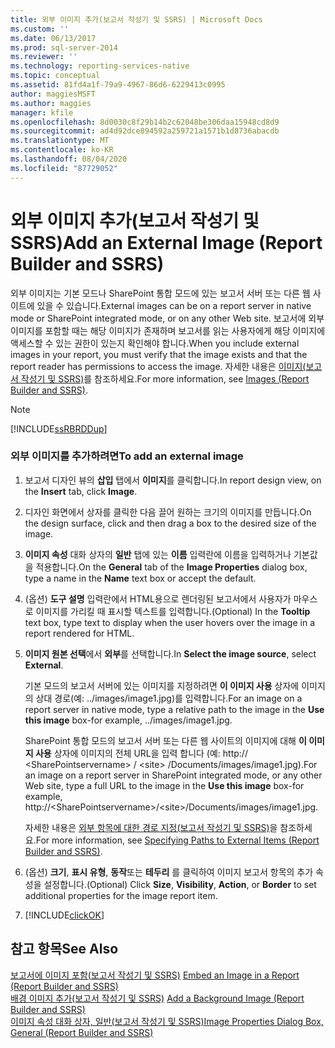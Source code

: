 ```yaml
---
title: 외부 이미지 추가(보고서 작성기 및 SSRS) | Microsoft Docs
ms.custom: ''
ms.date: 06/13/2017
ms.prod: sql-server-2014
ms.reviewer: ''
ms.technology: reporting-services-native
ms.topic: conceptual
ms.assetid: 81fd4a1f-79a9-4967-86d6-6229413c0995
author: maggiesMSFT
ms.author: maggies
manager: kfile
ms.openlocfilehash: 8d0030c8f29b14b2c62048be306daa15948cd8d9
ms.sourcegitcommit: ad4d92dce894592a259721a1571b1d8736abacdb
ms.translationtype: MT
ms.contentlocale: ko-KR
ms.lasthandoff: 08/04/2020
ms.locfileid: "87729052"
---
```

# <a name="add-an-external-image-report-builder-and-ssrs"></a><span data-ttu-id="4e679-102">외부 이미지 추가(보고서 작성기 및 SSRS)</span><span class="sxs-lookup"><span data-stu-id="4e679-102">Add an External Image (Report Builder and SSRS)</span></span>
  <span data-ttu-id="4e679-103">외부 이미지는 기본 모드나 SharePoint 통합 모드에 있는 보고서 서버 또는 다른 웹 사이트에 있을 수 있습니다.</span><span class="sxs-lookup"><span data-stu-id="4e679-103">External images can be on a report server in native mode or SharePoint integrated mode, or on any other Web site.</span></span> <span data-ttu-id="4e679-104">보고서에 외부 이미지를 포함할 때는 해당 이미지가 존재하며 보고서를 읽는 사용자에게 해당 이미지에 액세스할 수 있는 권한이 있는지 확인해야 합니다.</span><span class="sxs-lookup"><span data-stu-id="4e679-104">When you include external images in your report, you must verify that the image exists and that the report reader has permissions to access the image.</span></span> <span data-ttu-id="4e679-105">자세한 내용은 [이미지&#40;보고서 작성기 및 SSRS&#41;](images-report-builder-and-ssrs.md)를 참조하세요.</span><span class="sxs-lookup"><span data-stu-id="4e679-105">For more information, see [Images &#40;Report Builder and SSRS&#41;](images-report-builder-and-ssrs.md).</span></span>  
  
> [!NOTE]  
>  [!INCLUDE[ssRBRDDup](../../includes/ssrbrddup-md.md)]  
  
### <a name="to-add-an-external-image"></a><span data-ttu-id="4e679-106">외부 이미지를 추가하려면</span><span class="sxs-lookup"><span data-stu-id="4e679-106">To add an external image</span></span>  
  
1.  <span data-ttu-id="4e679-107">보고서 디자인 뷰의 **삽입** 탭에서 **이미지**를 클릭합니다.</span><span class="sxs-lookup"><span data-stu-id="4e679-107">In report design view, on the **Insert** tab, click **Image**.</span></span>  
  
2.  <span data-ttu-id="4e679-108">디자인 화면에서 상자를 클릭한 다음 끌어 원하는 크기의 이미지를 만듭니다.</span><span class="sxs-lookup"><span data-stu-id="4e679-108">On the design surface, click and then drag a box to the desired size of the image.</span></span>  
  
3.  <span data-ttu-id="4e679-109">**이미지 속성** 대화 상자의 **일반** 탭에 있는 **이름** 입력란에 이름을 입력하거나 기본값을 적용합니다.</span><span class="sxs-lookup"><span data-stu-id="4e679-109">On the **General** tab of the **Image Properties** dialog box, type a name in the **Name** text box or accept the default.</span></span>  
  
4.  <span data-ttu-id="4e679-110">(옵션) **도구 설명** 입력란에서 HTML용으로 렌더링된 보고서에서 사용자가 마우스로 이미지를 가리킬 때 표시할 텍스트를 입력합니다.</span><span class="sxs-lookup"><span data-stu-id="4e679-110">(Optional) In the **Tooltip** text box, type text to display when the user hovers over the image in a report rendered for HTML.</span></span>  
  
5.  <span data-ttu-id="4e679-111">**이미지 원본 선택**에서 **외부**를 선택합니다.</span><span class="sxs-lookup"><span data-stu-id="4e679-111">In **Select the image source**, select **External**.</span></span>  
  
     <span data-ttu-id="4e679-112">기본 모드의 보고서 서버에 있는 이미지를 지정하려면 **이 이미지 사용** 상자에 이미지의 상대 경로(예: ../images/image1.jpg)를 입력합니다.</span><span class="sxs-lookup"><span data-stu-id="4e679-112">For an image on a report server in native mode, type a relative path to the image in the **Use this image** box-for example, ../images/image1.jpg.</span></span>  
  
     <span data-ttu-id="4e679-113">SharePoint 통합 모드의 보고서 서버 또는 다른 웹 사이트의 이미지에 대해 **이 이미지 사용** 상자에 이미지의 전체 URL을 입력 합니다 (예: http:// \<SharePointservername> / \<site> /Documents/images/image1.jpg).</span><span class="sxs-lookup"><span data-stu-id="4e679-113">For an image on a report server in SharePoint integrated mode, or any other Web site, type a full URL to the image in the **Use this image** box-for example, http://\<SharePointservername>/\<site>/Documents/images/image1.jpg.</span></span>  
  
     <span data-ttu-id="4e679-114">자세한 내용은 [외부 항목에 대한 경로 지정&#40;보고서 작성기 및 SSRS&#41;](specifying-paths-to-external-items-report-builder-and-ssrs.md)을 참조하세요.</span><span class="sxs-lookup"><span data-stu-id="4e679-114">For more information, see [Specifying Paths to External Items &#40;Report Builder and SSRS&#41;](specifying-paths-to-external-items-report-builder-and-ssrs.md).</span></span>  
  
6.  <span data-ttu-id="4e679-115">(옵션) **크기**, **표시 유형**, **동작**또는 **테두리** 를 클릭하여 이미지 보고서 항목의 추가 속성을 설정합니다.</span><span class="sxs-lookup"><span data-stu-id="4e679-115">(Optional) Click **Size**, **Visibility**, **Action**, or **Border** to set additional properties for the image report item.</span></span>  
  
7.  [!INCLUDE[clickOK](../../includes/clickok-md.md)]  
  
## <a name="see-also"></a><span data-ttu-id="4e679-116">참고 항목</span><span class="sxs-lookup"><span data-stu-id="4e679-116">See Also</span></span>  
 <span data-ttu-id="4e679-117">[보고서에 이미지 포함&#40;보고서 작성기 및 SSRS&#41;](embed-an-image-in-a-report-report-builder-and-ssrs.md) </span><span class="sxs-lookup"><span data-stu-id="4e679-117">[Embed an Image in a Report &#40;Report Builder and SSRS&#41;](embed-an-image-in-a-report-report-builder-and-ssrs.md) </span></span>  
 <span data-ttu-id="4e679-118">[배경 이미지 추가&#40;보고서 작성기 및 SSRS&#41;](add-a-background-image-report-builder-and-ssrs.md) </span><span class="sxs-lookup"><span data-stu-id="4e679-118">[Add a Background Image &#40;Report Builder and SSRS&#41;](add-a-background-image-report-builder-and-ssrs.md) </span></span>  
 [<span data-ttu-id="4e679-119">이미지 속성 대화 상자, 일반&#40;보고서 작성기 및 SSRS&#41;</span><span class="sxs-lookup"><span data-stu-id="4e679-119">Image Properties Dialog Box, General &#40;Report Builder and SSRS&#41;</span></span>](../image-properties-dialog-box-general-report-builder-and-ssrs.md)  
  
  
